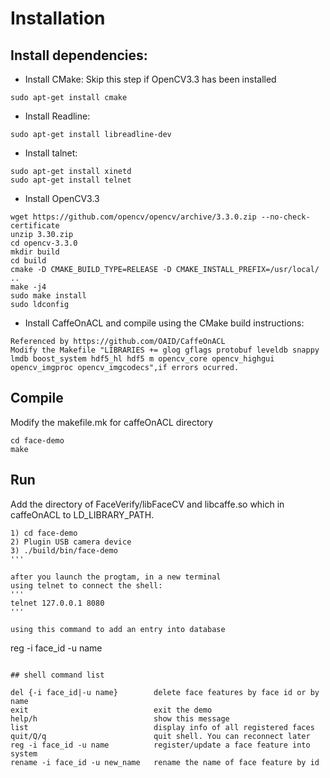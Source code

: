 # Installation

## Install dependencies:

* Install CMake:
Skip this step if OpenCV3.3 has been installed
```
sudo apt-get install cmake
```

* Install Readline:
```
sudo apt-get install libreadline-dev
```

* Install talnet:
```
sudo apt-get install xinetd
sudo apt-get install telnet
```

* Install OpenCV3.3
```
wget https://github.com/opencv/opencv/archive/3.3.0.zip --no-check-certificate
unzip 3.30.zip
cd opencv-3.3.0
mkdir build
cd build
cmake -D CMAKE_BUILD_TYPE=RELEASE -D CMAKE_INSTALL_PREFIX=/usr/local/ ..
make -j4
sudo make install
sudo ldconfig
```

* Install CaffeOnACL and compile using the CMake build instructions:
```
Referenced by https://github.com/OAID/CaffeOnACL
Modify the Makefile "LIBRARIES += glog gflags protobuf leveldb snappy lmdb boost_system hdf5_hl hdf5 m opencv_core opencv_highgui opencv_imgproc opencv_imgcodecs",if errors ocurred.
```

## Compile
Modify the makefile.mk for caffeOnACL directory
```
cd face-demo
make
```

## Run 
Add the directory of FaceVerify/libFaceCV and libcaffe.so which in caffeOnACL to LD_LIBRARY_PATH.
```
1) cd face-demo
2) Plugin USB camera device
3) ./build/bin/face-demo
'''

after you launch the progtam, in a new terminal
using telnet to connect the shell: 
'''
telnet 127.0.0.1 8080
'''

using this command to add an entry into database
```
reg -i face_id -u name
```

## shell command list
```
    del {-i face_id|-u name}        delete face features by face id or by name
    exit                            exit the demo
    help/h                          show this message
    list                            display info of all registered faces
    quit/Q/q                        quit shell. You can reconnect later
    reg -i face_id -u name          register/update a face feature into system
    rename -i face_id -u new_name   rename the name of face feature by id
```


